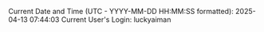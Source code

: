 Current Date and Time (UTC - YYYY-MM-DD HH:MM:SS formatted): 2025-04-13 07:44:03
Current User's Login: luckyaiman
